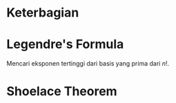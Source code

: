 # Keterbagian

# Legendre's Formula

Mencari eksponen tertinggi dari basis yang prima dari $n!$. 

# Shoelace Theorem